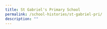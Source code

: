 ```yaml
---
title: St Gabriel's Primary School
permalink: /school-histories/st-gabriel-pri/
description: ""
---
```

